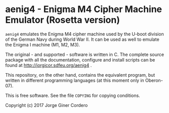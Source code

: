 aenig4 - Enigma M4 Cipher Machine Emulator (Rosetta version)
============================================================

`aenig4` emulates the Enigma M4 cipher machine used by the U-boot division of
the German Navy during World War II. It can be used as well to emulate the
Enigma I machine (M1, M2, M3).

The original - and supported - software is written in C. The complete source
package with all the documentation, configure and install scripts can be found
at http://jorgicor.sdfeu.org/aenig4 .

This repository, on the other hand, contains the equivalent program, but
written in different programming languages (at this moment only in Oberon-07).

This is free software. See the file `COPYING` for copying conditions.

Copyright (c) 2017 Jorge Giner Cordero
